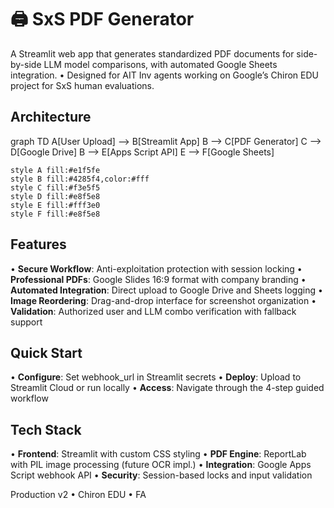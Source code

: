 # 🖨️ SxS PDF Generator

A Streamlit web app that generates standardized PDF documents for side-by-side LLM model comparisons, with automated Google Sheets integration.
• Designed for AIT Inv agents working on Google’s Chiron EDU project for SxS human evaluations.

## Architecture
graph TD
    A[User Upload] --> B[Streamlit App]
    B --> C[PDF Generator]
    C --> D[Google Drive]
    B --> E[Apps Script API]
    E --> F[Google Sheets]
    
    style A fill:#e1f5fe
    style B fill:#4285f4,color:#fff
    style C fill:#f3e5f5
    style D fill:#e8f5e8
    style E fill:#fff3e0
    style F fill:#e8f5e8

## Features

• **Secure Workflow**: Anti-exploitation protection with session locking
• **Professional PDFs**: Google Slides 16:9 format with company branding
• **Automated Integration**: Direct upload to Google Drive and Sheets logging
• **Image Reordering**: Drag-and-drop interface for screenshot organization
• **Validation**: Authorized user and LLM combo verification with fallback support

## Quick Start

• **Configure**: Set webhook_url in Streamlit secrets
• **Deploy**: Upload to Streamlit Cloud or run locally
• **Access**: Navigate through the 4-step guided workflow

## Tech Stack

• **Frontend**: Streamlit with custom CSS styling
• **PDF Engine**: ReportLab with PIL image processing (future OCR impl.)
• **Integration**: Google Apps Script webhook API
• **Security**: Session-based locks and input validation


Production v2 • Chiron EDU • FA
